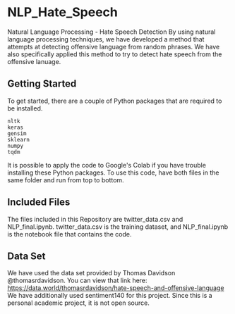 # NLP_Hate_Speech
Natural Language Processing - Hate Speech Detection
By using natural language processing techniques, we have developed a method that attempts at detecting offensive 
language from random phrases. We have also specifically applied this method to try to detect hate speech from the offensive
lanuage.

## Getting Started
To get started, there are a couple of Python packages that are required to be installed.
```
nltk
keras
gensim
sklearn
numpy
tqdm
```
It is possible to apply the code to Google's Colab if you have trouble installing these Python packages.
To use this code, have both files in the same folder and run from top to bottom.

## Included Files
The files included in this Repository are twitter_data.csv and NLP_final.ipynb.
twitter_data.csv is the training dataset, and NLP_final.ipynb is the notebook file that contains the code.

## Data Set
We have used the data set provided by Thomas Davidson @thomasrdavidson.
You can view that link here: https://data.world/thomasrdavidson/hate-speech-and-offensive-language
We have additionally used sentiment140 for this project. Since this is a personal academic project, it is not open source.
